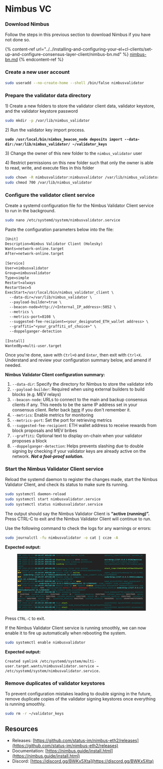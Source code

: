 # Nimbus VC

### Download Nimbus

Follow the steps in this previous section to download Nimbus if you have not done so.

{% content-ref url="../../installing-and-configuring-your-el+cl-clients/set-up-and-configure-consensus-layer-client/nimbus-bn.md" %}
[nimbus-bn.md](../../installing-and-configuring-your-el+cl-clients/set-up-and-configure-consensus-layer-client/nimbus-bn.md)
{% endcontent-ref %}

### Create a new user account

```sh
sudo useradd --no-create-home --shell /bin/false nimbusvalidator
```

### Prepare the validator data directory

1\) Create a new folders to store the validator client data, validator keystore, and the validator keystore password

```sh
sudo mkdir -p /var/lib/nimbus_validator
```

2\) Run the validator key import process.

<pre class="language-sh"><code class="lang-sh"><strong>sudo /usr/local/bin/nimbus_beacon_node deposits import --data-dir:/var/lib/nimbus_validator/ ~/validator_keys
</strong></code></pre>

3\) Change the owner of this new folder to the `nimbus_validator` user

4\) Restrict permissions on this new folder such that only the owner is able to read, write, and execute files in this folder

```sh
sudo chown -R nimbusvalidator:nimbusvalidator /var/lib/nimbus_validator
sudo chmod 700 /var/lib/nimbus_validator
```

### Configure the validator client service

Create a systemd configuration file for the Nimbus Validator Client service to run in the background.

```bash
sudo nano /etc/systemd/system/nimbusvalidator.service
```

Paste the configuration parameters below into the file:

```
[Unit]
Description=Nimbus Validator Client (Holesky)
Wants=network-online.target
After=network-online.target

[Service]
User=nimbusvalidator
Group=nimbusvalidator
Type=simple
Restart=always
RestartSec=5
ExecStart=/usr/local/bin/nimbus_validator_client \
  --data-dir=/var/lib/nimbus_validator \
  --payload-builder=true \
  --beacon-node=http://<Internal_IP_address>:5052 \
  --metrics \
  --metrics-port=8108 \
  --suggested-fee-recipient=<your_designated_ETH_wallet address> \
  --graffiti="<your_graffiti_of_choice>" \
  --doppelganger-detection

[Install]
WantedBy=multi-user.target
```

Once you're done, save with `Ctrl+O` and `Enter`, then exit with `Ctrl+X`. Understand and review your configuration summary below, and amend if needed.

**Nimbus Validator Client configuration summary:**

1. `--data-dir`: Specify the directory for Nimbus to store the validator info
2. `--payload-builder`: Required when using external builders to build blocks (e.g. MEV relays)
3. `--beacon-node`: URLs to connect to the main and backup consensus clients if any. This needs to be the same IP address set in your consensus client. Refer back [here](../../installing-and-configuring-your-el+cl-clients/set-up-and-configure-consensus-layer-client/) if you don't remember it.&#x20;
4. `--metrics`: Enable metrics for monitoring
5. `--metrics-port`: Set the port for retrieving metrics
6. `--suggested-fee-recipient`: ETH wallet address to receive rewards from block proposals and MEV bribes
7. `--graffiti`: Optional text to display on-chain when your validator proposes a block
8. `--doppelganger-detection`: Helps prevents slashing due to double signing by checking if your validator keys are already active on the network. _**Not a fool-proof solution.**_

### Start the Nimbus Validator Client service

Reload the systemd daemon to register the changes made, start the Nimbus Validator Client, and check its status to make sure its running.

```bash
sudo systemctl daemon-reload
sudo systemctl start nimbusvalidator.service
sudo systemctl status nimbusvalidator.service
```

The output should say the Nimbus Validator Client is **“active (running)”.** Press CTRL-C to exit and the Nimbus Validator Client will continue to run.

Use the following command to check the logs for any warnings or errors:

```bash
sudo journalctl -fu nimbusvalidator -o cat | ccze -A
```

**Expected output:**

<figure><img src="../../.gitbook/assets/image (142).png" alt=""><figcaption></figcaption></figure>

Press `CTRL-C` to exit.

If the Nimbus Validator Client service is running smoothly, we can now enable it to fire up automatically when rebooting the system.

```bash
sudo systemctl enable nimbusvalidator
```

**Expected output:**

```
Created symlink /etc/systemd/system/multi-user.target.wants/nimbusvalidator.service → /etc/systemd/system/nimbusvalidator.service.
```

### Remove duplicates of validator keystores

To prevent configuration mistakes leading to double signing in the future, remove duplicate copies of the validator signing keystores once everything is running smoothly.

```sh
sudo rm -r ~/validator_keys
```

## Resources

* Releases: [https://github.com/status-im/nimbus-eth2/releases](https://github.com/status-im/nimbus-eth2/releases)
* Documentation: [https://nimbus.guide/install.html](https://nimbus.guide/install.html)
* Discord: [https://discord.gg/BWKx5Xta](https://discord.gg/BWKx5Xta)
